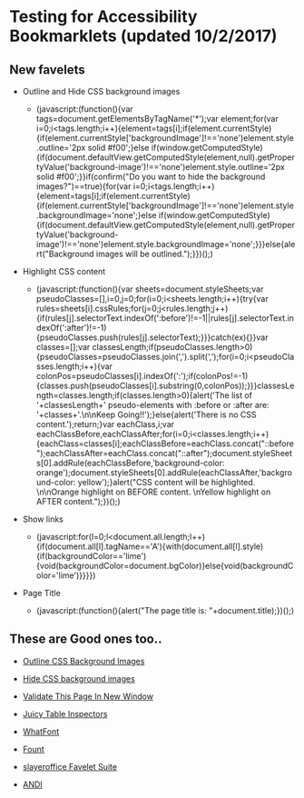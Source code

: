 # Testing for Accessibility Bookmarklets (updated 10/2/2017)

## New favelets

* Outline and Hide CSS background images
  * (javascript:(function(){var tags=document.getElementsByTagName('*');var element;for(var i=0;i<tags.length;i++){element=tags[i];if(element.currentStyle){if(element.currentStyle['backgroundImage']!=='none')element.style.outline='2px solid #f00';}else if(window.getComputedStyle){if(document.defaultView.getComputedStyle(element,null).getPropertyValue('background-image')!=='none')element.style.outline='2px solid #f00';}}if(confirm("Do you want to hide the background images?")==true){for(var i=0;i<tags.length;i++){element=tags[i];if(element.currentStyle){if(element.currentStyle['backgroundImage']!=='none')element.style.backgroundImage='none';}else if(window.getComputedStyle){if(document.defaultView.getComputedStyle(element,null).getPropertyValue('background-image')!=='none')element.style.backgroundImage='none';}}}else{alert("Background images will be outlined.");}})();)

* Highlight CSS content
  * (javascript:(function(){var sheets=document.styleSheets;var pseudoClasses=[],i=0,j=0;for(i=0;i<sheets.length;i++){try{var rules=sheets[i].cssRules;for(j=0;j<rules.length;j++){if(rules[j].selectorText.indexOf(':before')!=-1||rules[j].selectorText.indexOf(':after')!=-1){pseudoClasses.push(rules[j].selectorText);}}}catch(ex){}}var classes=[];var classesLength;if(pseudoClasses.length>0){pseudoClasses=pseudoClasses.join(',').split(',');for(i=0;i<pseudoClasses.length;i++){var colonPos=pseudoClasses[i].indexOf(':');if(colonPos!=-1){classes.push(pseudoClasses[i].substring(0,colonPos));}}}classesLength=classes.length;if(classes.length>0){alert('The list of '+classesLength+' pseudo-elements with :before or :after are: '+classes+'.\n\nKeep Going!!');}else{alert('There is no CSS content.');return;}var eachClass,i;var eachClassBefore,eachClassAfter;for(i=0;i<classes.length;i++){eachClass=classes[i];eachClassBefore=eachClass.concat("::before");eachClassAfter=eachClass.concat("::after");document.styleSheets[0].addRule(eachClassBefore,'background-color: orange');document.styleSheets[0].addRule(eachClassAfter,'background-color: yellow');}alert("CSS content will be highlighted. \n\nOrange highlight on BEFORE content. \nYellow highlight on AFTER content.");})();)

* Show links
  * (javascript:for(l=0;l<document.all.length;l++){if(document.all[l].tagName=='A'){with(document.all[l].style){if(backgroundColor=='lime'){void(backgroundColor=document.bgColor)}else{void(backgroundColor='lime')}}}})

* Page Title
  * (javascript:(function(){alert("The page title is: "+document.title);})();)

## These are Good ones too..

* [Outline CSS Background Images](http://zomigi.com/demo/background-images_remove_outline.html#)

* [Hide CSS background images](http://zomigi.com/demo/background-images_remove_outline.html#)

* [Validate This Page In New Window](https://validator.w3.org/favelets.html)

* [Juicy Table Inspectors](http://juicystudio.com/article/complextableinspector.php#thebook)

* [WhatFont](http://www.chengyinliu.com/whatfont.html)

* [Fount](https://fount.artequalswork.com/)

* [slayeroffice Favelet Suite](http://slayeroffice.com/?c=/content/tools/suite.html)

* [ANDI](https://www.ssa.gov/accessibility/andi/help/install.html)


